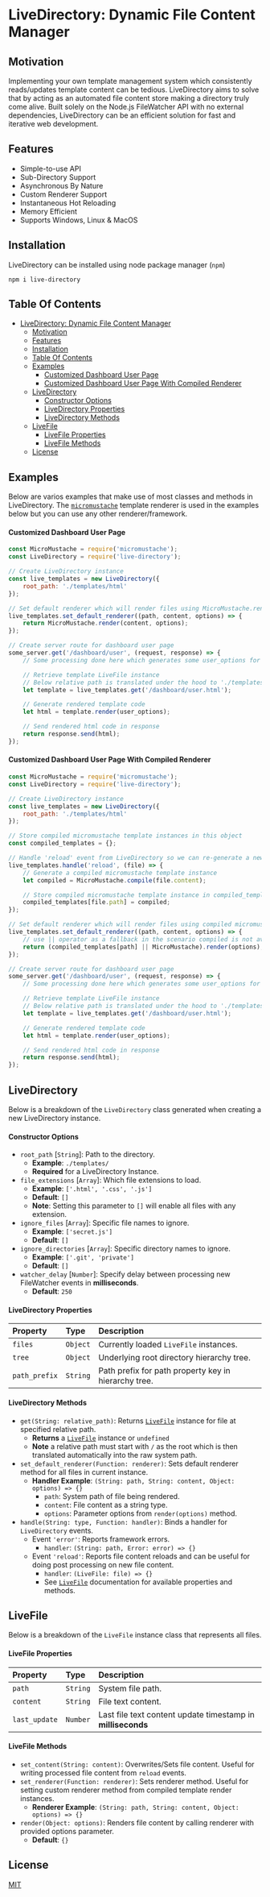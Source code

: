 # LiveDirectory: Dynamic File Content Manager

## Motivation
Implementing your own template management system which consistently reads/updates template content can be tedious. LiveDirectory aims to solve that by acting as an automated file content store making a directory truly come alive. Built solely on the Node.js FileWatcher API with no external dependencies, LiveDirectory can be an efficient solution for fast and iterative web development.

## Features
- Simple-to-use API
- Sub-Directory Support
- Asynchronous By Nature
- Custom Renderer Support
- Instantaneous Hot Reloading
- Memory Efficient
- Supports Windows, Linux & MacOS

## Installation
LiveDirectory can be installed using node package manager (`npm`)
```
npm i live-directory
```

## Table Of Contents
- [LiveDirectory: Dynamic File Content Manager](#livedirectory-dynamic-file-content-manager)
  - [Motivation](#motivation)
  - [Features](#features)
  - [Installation](#installation)
  - [Table Of Contents](#table-of-contents)
  - [Examples](#examples)
      - [Customized Dashboard User Page](#customized-dashboard-user-page)
      - [Customized Dashboard User Page With Compiled Renderer](#customized-dashboard-user-page-with-compiled-renderer)
  - [LiveDirectory](#livedirectory)
      - [Constructor Options](#constructor-options)
      - [LiveDirectory Properties](#livedirectory-properties)
      - [LiveDirectory Methods](#livedirectory-methods)
  - [LiveFile](#livefile)
      - [LiveFile Properties](#livefile-properties)
      - [LiveFile Methods](#livefile-methods)
  - [License](#license)

## Examples
Below are varios examples that make use of most classes and methods in LiveDirectory. The [`micromustache`](https://www.npmjs.com/package/micromustache) template renderer is used in the examples below but you can use any other renderer/framework.

#### Customized Dashboard User Page
```javascript
const MicroMustache = require('micromustache');
const LiveDirectory = require('live-directory');

// Create LiveDirectory instance
const live_templates = new LiveDirectory({
    root_path: './templates/html'
});

// Set default renderer which will render files using MicroMustache.render method
live_templates.set_default_renderer((path, content, options) => {
    return MicroMustache.render(content, options);
});

// Create server route for dashboard user page
some_server.get('/dashboard/user', (request, response) => {
    // Some processing done here which generates some user_options for rendering page uniquely

    // Retrieve template LiveFile instance
    // Below relative path is translated under the hood to './templates/html/dashboard/user.html'
    let template = live_templates.get('/dashboard/user.html');

    // Generate rendered template code
    let html = template.render(user_options);

    // Send rendered html code in response
    return response.send(html);
});
```

#### Customized Dashboard User Page With Compiled Renderer
```javascript
const MicroMustache = require('micromustache');
const LiveDirectory = require('live-directory');

// Create LiveDirectory instance
const live_templates = new LiveDirectory({
    root_path: './templates/html'
});

// Store compiled micromustache template instances in this object
const compiled_templates = {};

// Handle 'reload' event from LiveDirectory so we can re-generate a new compiled micromustache instance on each file content update
live_templates.handle('reload', (file) => {
    // Generate a compiled micromustache template instance
    let compiled = MicroMustache.compile(file.content);

    // Store compiled micromustache template instance in compiled_templates identified by file path
    compiled_templates[file.path] = compiled;
});

// Set default renderer which will render files using compiled micromustache instance
live_templates.set_default_renderer((path, content, options) => {
    // use || operator as a fallback in the scenario compiled is not available for whatever reason
    return (compiled_templates[path] || MicroMustache).render(options);
});

// Create server route for dashboard user page
some_server.get('/dashboard/user', (request, response) => {
    // Some processing done here which generates some user_options for rendering page uniquely

    // Retrieve template LiveFile instance
    // Below relative path is translated under the hood to './templates/html/dashboard/user.html'
    let template = live_templates.get('/dashboard/user.html');

    // Generate rendered template code
    let html = template.render(user_options);

    // Send rendered html code in response
    return response.send(html);
});
```

## LiveDirectory
Below is a breakdown of the `LiveDirectory` class generated when creating a new LiveDirectory instance.

#### Constructor Options
* `root_path` [`String`]: Path to the directory.
  * **Example**: `./templates/`
  * **Required** for a LiveDirectory Instance.
* `file_extensions` [`Array`]: Which file extensions to load.
  * **Example**: `['.html', '.css', '.js']`
  * **Default**: `[]`
  * **Note**: Setting this parameter to `[]` will enable all files with any extension.
* `ignore_files` [`Array`]: Specific file names to ignore.
  * **Example**: `['secret.js']`
  * **Default**: `[]`
* `ignore_directories` [`Array`]: Specific directory names to ignore.
  * **Example**: `['.git', 'private']`
  * **Default**: `[]`
* `watcher_delay` [`Number`]: Specify delay between processing new FileWatcher events in **milliseconds**.
  * **Default**: `250`

#### LiveDirectory Properties
| Property  | Type     | Description                |
| :-------- | :------- | :------------------------- |
| `files` | `Object` | Currently loaded `LiveFile` instances. |
| `tree` | `Object` | Underlying root directory hierarchy tree. |
| `path_prefix` | `String` | Path prefix for path property key in hierarchy tree. |

#### LiveDirectory Methods
* `get(String: relative_path)`: Returns [`LiveFile`](#livefile) instance for file at specified relative path.
  * **Returns** a [`LiveFile`](#livefile) instance or `undefined`
  * **Note** a relative path must start with `/` as the root which is then translated automatically into the raw system path.
* `set_default_renderer(Function: renderer)`: Sets default renderer method for all files in current instance.
  * **Handler Example**: `(String: path, String: content, Object: options) => {}`
    * `path`: System path of file being rendered.
    * `content`: File content as a string type.
    * `options`: Parameter options from `render(options)` method.
* `handle(String: type, Function: handler)`: Binds a handler for `LiveDirectory` events.
  * Event `'error'`: Reports framework errors.
    * `handler`: `(String: path, Error: error) => {}`
  * Event `'reload'`: Reports file content reloads and can be useful for doing post processing on new file content.
    * `handler`: `(LiveFile: file) => {}`
    * See [`LiveFile`](#livefile) documentation for available properties and methods.

## LiveFile
Below is a breakdown of the `LiveFile` instance class that represents all files.

#### LiveFile Properties
| Property  | Type     | Description                |
| :-------- | :------- | :------------------------- |
| `path` | `String` | System file path. |
| `content` | `String` | File text content. |
| `last_update` | `Number` | Last file text content update timestamp in **milliseconds** |

#### LiveFile Methods
* `set_content(String: content)`: Overwrites/Sets file content. Useful for writing processed file content from `reload` events.
* `set_renderer(Function: renderer)`: Sets renderer method. Useful for setting custom renderer method from compiled template render instances.
  * **Renderer Example**: `(String: path, String: content, Object: options) => {}`
* `render(Object: options)`: Renders file content by calling renderer with provided options parameter.
  * **Default**: `{}`

## License
[MIT](./LICENSE)